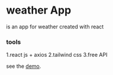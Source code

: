 # weather App 
is an app for weather created with react 


### tools 
1.react js + axios 
2.tailwind css
3.free API

see the [demo](https://ubiquitous-frangollo-c07291.netlify.app/).

